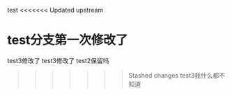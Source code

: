 test
<<<<<<< Updated upstream

test分支第一次修改了
=======
test3修改了
test3修改了
test2保留吗
>>>>>>> Stashed changes
test3我什么都不知道
